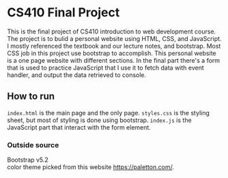 # CS410 Final Project
This is the final project of CS410 introduction to web development course. The project is to bulid a personal website using HTML, CSS, and JavaScript.
I mostly referenced the textbook and our lecture notes, and bootstrap. Most CSS job in this project use bootstrap to accomplish. This personal website is a one page website with different sections. In the final part there's a form that is used to practice JavaScript that I use it to fetch data with event handler, and output the data retrieved to console.
## How to run
`index.html` is the main page and the only page.
`styles.css` is the styling sheet, but most of styling is done using bootstrap.
`index.js` is the JavaScript part that interact with the form element.
### Outside source
Bootstrap v5.2<br />
color theme picked from this website https://paletton.com/.
